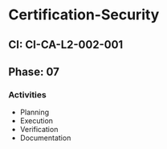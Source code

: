 # Certification-Security

## CI: CI-CA-L2-002-001
## Phase: 07

### Activities
- Planning
- Execution
- Verification
- Documentation
